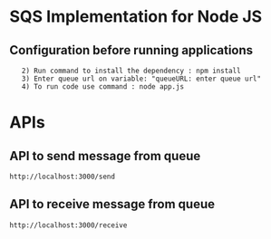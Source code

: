# SQS Implementation for Node JS

## Configuration before running applications
```1) Download and configue aws by providing key and security key.
   2) Run command to install the dependency : npm install
   3) Enter queue url on variable: "queueURL: enter queue url"
   4) To run code use command : node app.js
```

# APIs

## API to send message from queue
```
http://localhost:3000/send
```

## API to receive message from queue
```
http://localhost:3000/receive
```

